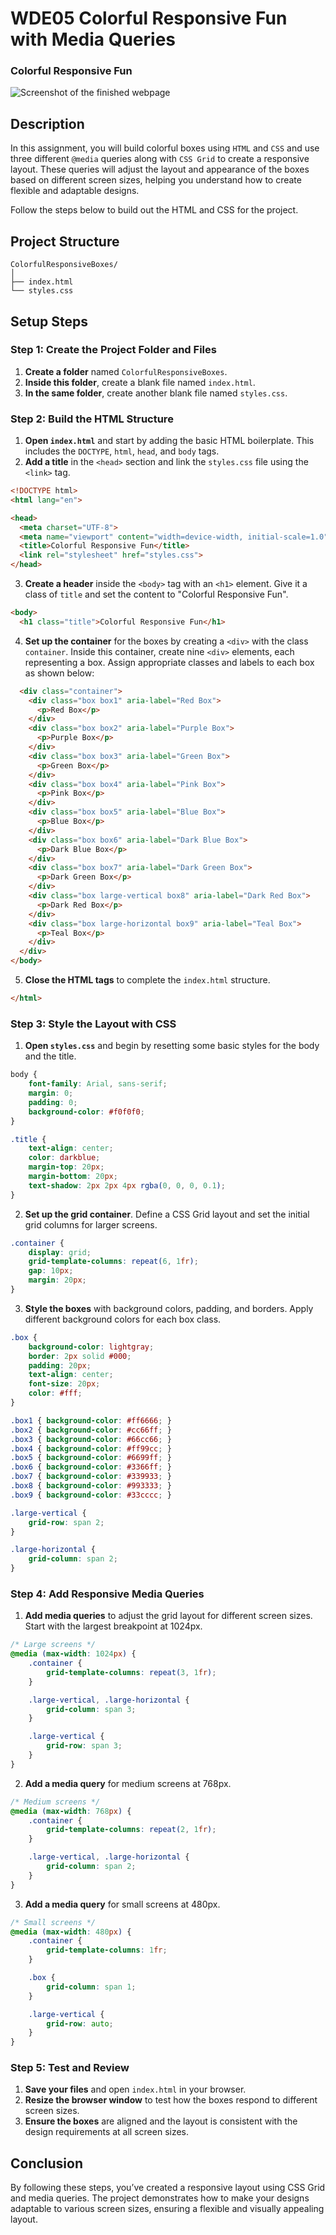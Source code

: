 
# WDE05 Colorful Responsive Fun with Media Queries

### Colorful Responsive Fun
![Screenshot of the finished webpage](./assets/images/example.png)

## Description
In this assignment, you will build colorful boxes using `HTML` and `CSS` and use three different `@media` queries along with `CSS Grid` to create a responsive layout. These queries will adjust the layout and appearance of the boxes based on different screen sizes, helping you understand how to create flexible and adaptable designs.

Follow the steps below to build out the HTML and CSS for the project.

## Project Structure
```
ColorfulResponsiveBoxes/
│
├── index.html
└── styles.css
```

## Setup Steps

### Step 1: Create the Project Folder and Files
1. **Create a folder** named `ColorfulResponsiveBoxes`.
2. **Inside this folder**, create a blank file named `index.html`.
3. **In the same folder**, create another blank file named `styles.css`.

### Step 2: Build the HTML Structure
1. **Open `index.html`** and start by adding the basic HTML boilerplate. This includes the `DOCTYPE`, `html`, `head`, and `body` tags.
2. **Add a title** in the `<head>` section and link the `styles.css` file using the `<link>` tag.

```html
<!DOCTYPE html>
<html lang="en">

<head>
  <meta charset="UTF-8">
  <meta name="viewport" content="width=device-width, initial-scale=1.0">
  <title>Colorful Responsive Fun</title>
  <link rel="stylesheet" href="styles.css">
</head>
```

3. **Create a header** inside the `<body>` tag with an `<h1>` element. Give it a class of `title` and set the content to "Colorful Responsive Fun".

```html
<body>
  <h1 class="title">Colorful Responsive Fun</h1>
```

4. **Set up the container** for the boxes by creating a `<div>` with the class `container`. Inside this container, create nine `<div>` elements, each representing a box. Assign appropriate classes and labels to each box as shown below:

```html
  <div class="container">
    <div class="box box1" aria-label="Red Box">
      <p>Red Box</p>
    </div>
    <div class="box box2" aria-label="Purple Box">
      <p>Purple Box</p>
    </div>
    <div class="box box3" aria-label="Green Box">
      <p>Green Box</p>
    </div>
    <div class="box box4" aria-label="Pink Box">
      <p>Pink Box</p>
    </div>
    <div class="box box5" aria-label="Blue Box">
      <p>Blue Box</p>
    </div>
    <div class="box box6" aria-label="Dark Blue Box">
      <p>Dark Blue Box</p>
    </div>
    <div class="box box7" aria-label="Dark Green Box">
      <p>Dark Green Box</p>
    </div>
    <div class="box large-vertical box8" aria-label="Dark Red Box">
      <p>Dark Red Box</p>
    </div>
    <div class="box large-horizontal box9" aria-label="Teal Box">
      <p>Teal Box</p>
    </div>
  </div>
</body>
```

5. **Close the HTML tags** to complete the `index.html` structure.

```html
</html>
```

### Step 3: Style the Layout with CSS
1. **Open `styles.css`** and begin by resetting some basic styles for the body and the title.

```css
body {
    font-family: Arial, sans-serif;
    margin: 0;
    padding: 0;
    background-color: #f0f0f0;
}

.title {
    text-align: center;
    color: darkblue;
    margin-top: 20px;
    margin-bottom: 20px;
    text-shadow: 2px 2px 4px rgba(0, 0, 0, 0.1);
}
```

2. **Set up the grid container**. Define a CSS Grid layout and set the initial grid columns for larger screens.

```css
.container {
    display: grid;
    grid-template-columns: repeat(6, 1fr);
    gap: 10px;
    margin: 20px;
}
```

3. **Style the boxes** with background colors, padding, and borders. Apply different background colors for each box class.

```css
.box {
    background-color: lightgray;
    border: 2px solid #000;
    padding: 20px;
    text-align: center;
    font-size: 20px;
    color: #fff;
}

.box1 { background-color: #ff6666; }
.box2 { background-color: #cc66ff; }
.box3 { background-color: #66cc66; }
.box4 { background-color: #ff99cc; }
.box5 { background-color: #6699ff; }
.box6 { background-color: #3366ff; }
.box7 { background-color: #339933; }
.box8 { background-color: #993333; }
.box9 { background-color: #33cccc; }

.large-vertical {
    grid-row: span 2;
}

.large-horizontal {
    grid-column: span 2;
}
```

### Step 4: Add Responsive Media Queries
1. **Add media queries** to adjust the grid layout for different screen sizes. Start with the largest breakpoint at 1024px.

```css
/* Large screens */
@media (max-width: 1024px) {
    .container {
        grid-template-columns: repeat(3, 1fr);
    }

    .large-vertical, .large-horizontal {
        grid-column: span 3;
    }

    .large-vertical {
        grid-row: span 3;
    }
}
```

2. **Add a media query** for medium screens at 768px.

```css
/* Medium screens */
@media (max-width: 768px) {
    .container {
        grid-template-columns: repeat(2, 1fr);
    }

    .large-vertical, .large-horizontal {
        grid-column: span 2;
    }
}
```

3. **Add a media query** for small screens at 480px.

```css
/* Small screens */
@media (max-width: 480px) {
    .container {
        grid-template-columns: 1fr;
    }

    .box {
        grid-column: span 1;
    }

    .large-vertical {
        grid-row: auto;
    }
}
```

### Step 5: Test and Review
1. **Save your files** and open `index.html` in your browser.
2. **Resize the browser window** to test how the boxes respond to different screen sizes.
3. **Ensure the boxes** are aligned and the layout is consistent with the design requirements at all screen sizes.

## Conclusion
By following these steps, you’ve created a responsive layout using CSS Grid and media queries. The project demonstrates how to make your designs adaptable to various screen sizes, ensuring a flexible and visually appealing layout.
